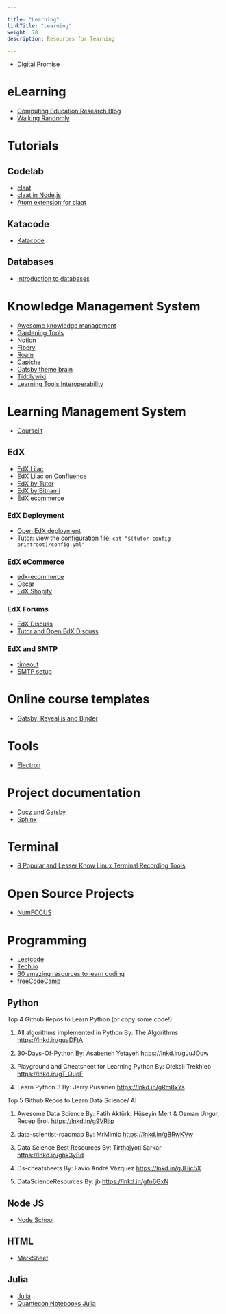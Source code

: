 ```yaml
---

title: "Learning"  
linkTitle: "Learning"  
weight: 70  
description: Resources for learning

---
```


*   [Digital Promise](https://digitalpromise.org/initiative/instructional-coaching/instructional-coaching-playbook/about-this-playbook/)

# eLearning

*   [Computing Education Research Blog](https://computinged.wordpress.com/)
*   [Walking Randomly](http://www.walkingrandomly.com/)

# Tutorials

## Codelab

*   [claat](https://github.com/googlecodelabs/tools)
*   [claat in Node.js](https://github.com/deepakshrma/googles-codelabs)
*   [Atom extension for claat](https://github.com/ucl-casa-ce/claat-snippets-atom)

## Katacode

*   [Katacode](https://katacoda.com)

## Databases

*   [Introduction to databases](https://github.com/ipeirotis/introduction-to-databases/tree/739f25fd9891523bc949f5aeda2c515f5d2b6858)

# Knowledge Management System

*   [Awesome knowledge management](https://github.com/brettkromkamp/awesome-knowledge-management)
*   [Gardening Tools](https://github.com/MaggieAppleton/digital-gardeners)
*   [Notion](https://www.notion.so/)
*   [Fibery](https://fibery.io/)
*   [Roam](https://roamresearch.com/)
*   [Capiche](https://capiche.com/)
*   [Gatsby theme brain](https://github.com/aengusmcmillin/gatsby-theme-brain)
*   [Tiddlywiki](https://tiddlywiki.com/)
*   [Learning Tools Interoperability](https://en.wikipedia.org/wiki/Learning_Tools_Interoperability)

# Learning Management System

* [Courselit](https://github.com/recurzery/courselit)

## EdX

* [EdX Lilac](https://edx.readthedocs.io/projects/open-edx-release-notes/en/latest/lilac.html)
* [EdX Lilac on Confluence](https://openedx.atlassian.net/wiki/spaces/COMM/pages/2023915819/Lilac)
* [EdX by Tutor](https://docs.tutor.overhang.io/index.html)
* [EdX by Bitnami](https://bitnami.com/stack/edx/cloud)
* [EdX ecommerce](https://github.com/edx/ecommerce)

### EdX Deployment

* [Open EdX deployment](https://openedx-deployment.doc.opencraft.com/en/latest/)
* Tutor: view the configuration file: `cat "$(tutor config printroot)/config.yml"`

### EdX eCommerce

* [edx-ecommerce](https://edx-ecommerce.readthedocs.io/en/latest/index.html)
* [Oscar](https://github.com/django-oscar/django-oscar)
* [EdX Shopify](https://github.com/hastexo/edx-shopify)

### EdX Forums

* [EdX Discuss](https://discuss.openedx.org/)
* [Tutor and Open EdX Discuss](https://discuss.overhang.io/)

### EdX and SMTP

* [timeout](https://sibunglon.com/2020/07/26/solve-smtp-open-edx-timeout/)
* [SMTP setup](https://blog.lawrencemcdaniel.com/open-edx-setup-smtp-email/)

# Online course templates

*   [Gatsby, Reveal.js and Binder](https://github.com/ines/course-starter-python)

# Tools

*   [Electron](https://www.electronjs.org/)

# Project documentation

*   [Docz and Gatsby](https://github.com/doczjs/docz/tree/master/core/gatsby-theme-docz)
*   [Sphinx](https://www.sphinx-doc.org/en/master/)

# Terminal

*   [8 Popular and Lesser Know Linux Terminal Recording Tools](https://linoxide.com/linux-how-to/linux-terminal-recording-tools/)

# Open Source Projects

*   [NumFOCUS](https://numfocus.org/)

# Programming

*   [Leetcode](https://leetcode.com)
*   [Tech.io](https://github.com/TechDotIO)
*   [60 amazing resources to learn coding](https://www.houseofbots.com/news-detail/4166-4-60-amazing-resources-&-tools-to-learn-programming-language-coding)
*   [freeCodeCamp](https://www.freecodecamp.org/)

## Python
Top 4 Github Repos to Learn Python (or copy some code!)

1. All algorithms implemented in Python
By: The Algorithms
https://lnkd.in/guaDFtA

2. 30-Days-Of-Python
By: Asabeneh Yetayeh
https://lnkd.in/gJuJDuw

3. Playground and Cheatsheet for Learning Python
By: Oleksii Trekhleb
https://lnkd.in/gT_QueF

4. Learn Python 3
By: Jerry Pussinen
https://lnkd.in/gRm8xYs

Top 5 Github Repos to Learn Data Science/ AI

1. Awesome Data Science
By: Fatih Aktürk, Hüseyin Mert & Osman Ungur, Recep Erol.
https://lnkd.in/g9VRjip

2. data-scientist-roadmap
By: MrMimic
https://lnkd.in/gBRwKVw

3. Data Science Best Resources
By: Tirthajyoti Sarkar
https://lnkd.in/ghk3yBd

4. Ds-cheatsheets
By: Favio André Vázquez
https://lnkd.in/gJHjc5X

5. DataScienceResources
By: jb
https://lnkd.in/gfn6GxN


## Node JS

*   [Node School](https://nodeschool.io/)

## HTML

*   [MarkSheet](https://marksheet.io/)

## Julia

*   [Julia](https://julialang.org/learning/)
*   [Quantecon Notebooks Julia](https://github.com/QuantEcon/quantecon-notebooks-julia)
